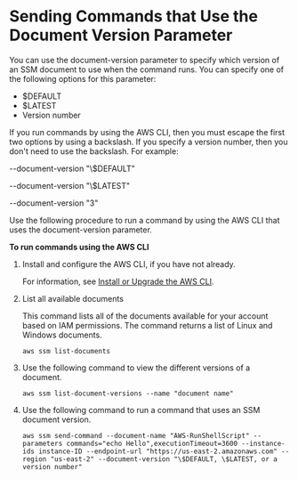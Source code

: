 # Sending Commands that Use the Document Version Parameter<a name="run-command-version"></a>

You can use the document\-version parameter to specify which version of an SSM document to use when the command runs\. You can specify one of the following options for this parameter:
+ $DEFAULT
+ $LATEST
+ Version number

If you run commands by using the AWS CLI, then you must escape the first two options by using a backslash\. If you specify a version number, then you don't need to use the backslash\. For example:

\-\-document\-version "\\$DEFAULT"

\-\-document\-version "\\$LATEST"

\-\-document\-version "3"

Use the following procedure to run a command by using the AWS CLI that uses the document\-version parameter\. 

**To run commands using the AWS CLI**

1. Install and configure the AWS CLI, if you have not already\.

   For information, see [Install or Upgrade the AWS CLI](getting-started-cli.md)\.

1. List all available documents

   This command lists all of the documents available for your account based on IAM permissions\. The command returns a list of Linux and Windows documents\.

   ```
   aws ssm list-documents
   ```

1. Use the following command to view the different versions of a document\.

   ```
   aws ssm list-document-versions --name "document name"
   ```

1. Use the following command to run a command that uses an SSM document version\.

   ```
   aws ssm send-command --document-name "AWS-RunShellScript" --parameters commands="echo Hello",executionTimeout=3600 --instance-ids instance-ID --endpoint-url "https://us-east-2.amazonaws.com" --region "us-east-2" --document-version "\$DEFAULT, \$LATEST, or a version number"
   ```